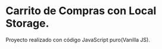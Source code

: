 # Carrito de Compras con Local Storage.

Proyecto realizado con código JavaScript puro(Vanilla JS).
